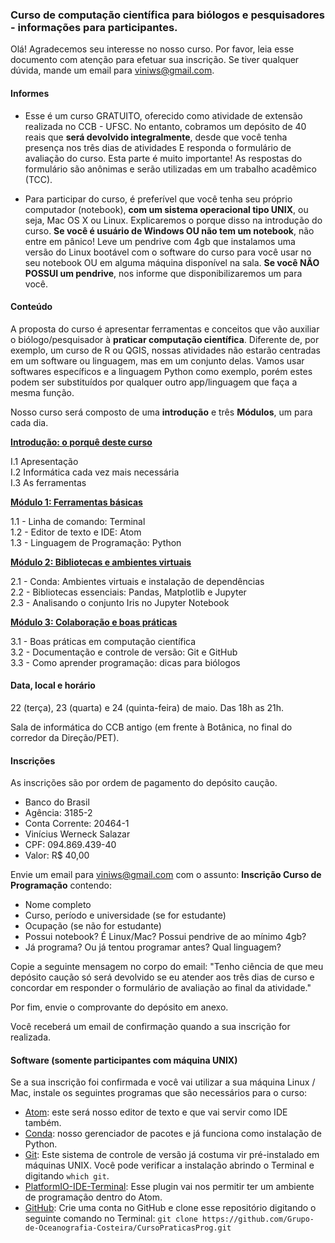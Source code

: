 ### Curso de computação científica para biólogos e pesquisadores - informações para participantes.

Olá! Agradecemos seu interesse no nosso curso. Por favor, leia esse documento com atenção para efetuar sua inscrição. Se tiver qualquer dúvida, mande um email para [viniws@gmail.com](mailto:viniws@gmail.com).

#### Informes

* Esse é um curso GRATUITO, oferecido como atividade de extensão realizada no CCB - UFSC. No entanto, cobramos um depósito de 40 reais que **será devolvido integralmente**, desde que você tenha presença nos três dias de atividades E responda o formulário de avaliação do curso. Esta parte é muito importante! As respostas do formulário são anônimas e serão utilizadas em um trabalho acadêmico (TCC).

* Para participar do curso, é preferível que você tenha seu próprio computador (notebook), **com um sistema operacional tipo UNIX**, ou seja, Mac OS X ou Linux. Explicaremos o porque disso na introdução do curso. **Se você é usuário de Windows OU não tem um notebook**, não entre em pânico! Leve um pendrive com 4gb que instalamos uma versão do Linux bootável com o software do curso para você usar no seu notebook OU em alguma máquina disponível na sala. **Se você NÃO POSSUI um pendrive**, nos informe que disponibilizaremos um para você.

#### Conteúdo

A proposta do curso é apresentar ferramentas e conceitos que vão auxiliar o biólogo/pesquisador à **praticar computação científica**. Diferente de, por exemplo, um curso de R ou QGIS, nossas atividades não estarão centradas em um software ou linguagem, mas em um conjunto delas. Vamos usar softwares específicos e a linguagem Python como exemplo, porém estes podem ser substituídos por qualquer outro app/linguagem que faça a mesma função.

Nosso curso será composto de uma **introdução** e três **Módulos**, um para cada dia.

[**Introdução: o porquê deste curso**](markdown/introducao.md/)

I.1 Apresentação  
I.2 Informática cada vez mais necessária  
I.3 As ferramentas

[**Módulo 1: Ferramentas básicas**](markdown/modulo_1.md)

1.1 - Linha de comando: Terminal  
1.2 - Editor de texto e IDE: Atom  
1.3 - Linguagem de Programação: Python

[**Módulo 2: Bibliotecas e ambientes virtuais**](markdown/modulo_2.md)

2.1 - Conda: Ambientes virtuais e instalação de dependências  
2.2 - Bibliotecas essenciais: Pandas, Matplotlib e Jupyter  
2.3 - Analisando o conjunto Iris no Jupyter Notebook  

[**Módulo 3: Colaboração e boas práticas**](markdown/modulo_3.md)

3.1 - Boas práticas em computação científica  
3.2 - Documentação e controle de versão: Git e GitHub  
3.3 - Como aprender programação: dicas para biólogos

#### Data, local e horário

22 (terça), 23 (quarta) e 24 (quinta-feira) de maio. Das 18h as 21h.

Sala de informática do CCB antigo (em frente à Botânica, no final do corredor da Direção/PET).

#### Inscrições

As inscrições são por ordem de pagamento do depósito caução. 

* Banco do Brasil
* Agência: 3185-2
* Conta Corrente: 20464-1
* Vinícius Werneck Salazar
* CPF: 094.869.439-40
* Valor: R$ 40,00

Envie um email para [viniws@gmail.com](mailto:viniws@gmail.com) com o assunto: **Inscrição Curso de Programação** contendo:

* Nome completo
* Curso, período e universidade (se for estudante)
* Ocupação (se não for estudante)
* Possui notebook? É Linux/Mac? Possui pendrive de ao mínimo 4gb?
* Já programa? Ou já tentou programar antes? Qual linguagem?

Copie a seguinte mensagem no corpo do email:
"Tenho ciência de que meu depósito caução só será devolvido se eu atender aos três dias de curso e concordar em responder o formulário de avaliação ao final da atividade."

Por fim, envie o comprovante do depósito em anexo.

Você receberá um email de confirmação quando a sua inscrição for realizada.

#### Software (somente participantes com máquina UNIX)

Se a sua inscrição foi confirmada e você vai utilizar a sua máquina Linux / Mac, instale os seguintes programas que são necessários para o curso:

* [Atom](https://atom.io/): este será nosso editor de texto e que vai servir como IDE também.
* [Conda](https://conda.io/docs/user-guide/install/download.html): nosso gerenciador de pacotes e já funciona como instalação de Python.
* [Git](https://git-scm.com/downloads): Este sistema de controle de versão já costuma vir pré-instalado em máquinas UNIX. Você pode verificar a instalação abrindo o Terminal e digitando ```which git```.
* [PlatformIO-IDE-Terminal](https://atom.io/packages/platformio-ide-terminal): Esse plugin vai nos permitir ter um ambiente de programação dentro do Atom.
* [GitHub](https://github.com/): Crie uma conta no GitHub e clone esse repositório digitando o seguinte comando no Terminal: ```git clone https://github.com/Grupo-de-Oceanografia-Costeira/CursoPraticasProg.git```

